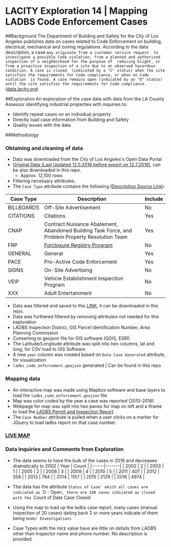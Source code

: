 # LACITY Exploration 14 | Mapping LADBS Code Enforcement Cases

##Background
The Department of Building and Safety for the City of Los Angeles publishes data on cases related to Code Enforcement on building, electrical,
mechanical and zoning regulations. According to the data description, a case `may originate from a customer service request 
to investigate a possible Code violation, from a planned and authorized inspection of a neighborhood for the purpose of 
reducing blight, or from a proactive inspection of a site due to an observed hazardous condition. A case is closed 
(indicated by a "C" status) when the site satisfies the requirements for Code compliance, or when no Code violation 
is found. A case remains open (indicated by an "O" status) until the site satisfies the requirements for Code compliance.`([data.lacity.org](https://data.lacity.org/A-Safe-City/Building-and-Safety-Code-Enforcement-Case/2uz8-3tj3))

##Exploration
An exploration of the case data with data from the LA County Assessor identifying industrial properties with inquiries to:
* Identify repeat cases on an individual property
* Directly load case information from Building and Safety
* Quality issues with the data

##Methodology

### Obtaining and cleaning of data
* Data was downloaded from the City of Los Angeles's Open Data Portal
* [Original Data (Last Updated 12.5.2016 before export on 12.7.2016)](https://data.lacity.org/A-Safe-City/Building-and-Safety-Code-Enforcement-Case/2uz8-3tj3/data), can be also downloaded in this repo.
  * Approx. 12,100 rows
* Filtering necessary attributes.
 * The `Case Type` attribute contains the following ([Description Source Link](https://www.ladbs.org/docs/default-source/forms/administrative/request-to-purchase-pcis-certificate-of-occupancy-and-or-ceis-data.pdf?sfvrsn=7)):

| Case Type  | Description                              | Include |
|------------|------------------------------------------|---------|
| BILLBOARDS | Off-Site Advertisement                   | No      |
| CITATIONS  | Citations                                | Yes     |
| CNAP       | Contract Nuisance Abatement, Abandoned Building Task Force, and Problem Property Resolution Team           | Yes     |
| FRP        | [Forclosure Registry Program](http://clkrep.lacity.org/onlinedocs/2012/12-0647-S6_rpt_HCI_01-19-2016.pdf)  | No      |
| GENERAL    | General                                  | Yes     |
| PACE       | Pro-Active Code Enforcement              | Yes     |
| SIGNS      | On-Site Advertising                      | No      |
| VEIP       | Vehicle Establishment Inspection Program | No      |
| XXX        | Adult Entertainment                      | No      |

* Data was filtered and saved to this [LINK](https://data.lacity.org/A-Safe-City/ladbs_code_enforcement_filtered_1/8x82-bdqe/data), it can be downloaded in this repo.
* Data was furthered filtered by removing attributes not needed for this exploration
 * LADBS Inspection District, GIS Parcel Identification Number, Area Planning Commission
* Converting to geojson file for GIS software (QGIS, ESRI)
 * The Latitude/Longitude attribute was split into two columns, lat and long, for CSV load to GIS Software
 * A new `year` column was created based on `Date Case Generated` attribute, for visualization 
 * `ladbs_code_enforcement.geojson` generated | Can be found in this repo
 
### Mapping data
* An interactive map was made using Mapbox software and base layers to load the `ladbs_code_enforcement.geojson` file
* Map was color coded by the year a case was reported (2010-2016)
* Webpage for map was split into two panes for map on left and a iframe to load the [LADBS Permit and Inspection Report](https://www.ladbsservices2.lacity.org/OnlineServices/?service=plr)
* The `Case Number` attribute is pulled when a user clicks on a marker for JQuery to load ladbs report on that case number.
### [LIVE MAP](https://cityhubla.github.io/lacity_exploration_14/)

###  Data Inquiries and Comments from Exploration
* The data seems to have the bulk of the cases in 2016 and decreases dramatically to 2002
| Year | Count |
|------|-------|
| 2002 | 2     |
| 2003 | 1     |
| 2005 | 2     |
| 2008 | 3     |
| 2009 | 4     |
| 2010 | 5     |
| 2011 | 407   |
| 2012 | 558   |
| 2013 | 764   |
| 2014 | 1157  |
| 2015 | 2129  |
| 2016 | 4974  |

* The data has the attribute `Status of Case' which all cases are indicated as `O - Open`, there are 108 cases indicated as closed with the `Count of Date Case Closed`
* Using the map to load up the ladbs case report, many cases (manual inspection of 20 cases) dating back 2 or more years indicate of them being `Under Investigations`
* Case Types with the `PACE` value have are little on details from LADBS other than Inspector name and phone number. No description is provided.
